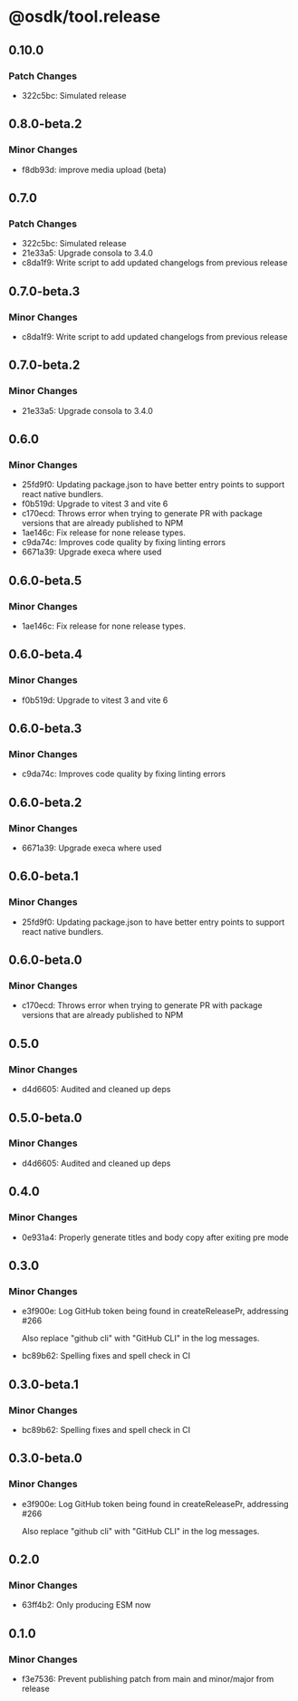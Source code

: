 # @osdk/tool.release

## 0.10.0

### Patch Changes

- 322c5bc: Simulated release

## 0.8.0-beta.2

### Minor Changes

- f8db93d: improve media upload (beta)

## 0.7.0

### Patch Changes

- 322c5bc: Simulated release
- 21e33a5: Upgrade consola to 3.4.0
- c8da1f9: Write script to add updated changelogs from previous release

## 0.7.0-beta.3

### Minor Changes

- c8da1f9: Write script to add updated changelogs from previous release

## 0.7.0-beta.2

### Minor Changes

- 21e33a5: Upgrade consola to 3.4.0

## 0.6.0

### Minor Changes

- 25fd9f0: Updating package.json to have better entry points to support react native bundlers.
- f0b519d: Upgrade to vitest 3 and vite 6
- c170ecd: Throws error when trying to generate PR with package versions that are already published to NPM
- 1ae146c: Fix release for none release types.
- c9da74c: Improves code quality by fixing linting errors
- 6671a39: Upgrade execa where used

## 0.6.0-beta.5

### Minor Changes

- 1ae146c: Fix release for none release types.

## 0.6.0-beta.4

### Minor Changes

- f0b519d: Upgrade to vitest 3 and vite 6

## 0.6.0-beta.3

### Minor Changes

- c9da74c: Improves code quality by fixing linting errors

## 0.6.0-beta.2

### Minor Changes

- 6671a39: Upgrade execa where used

## 0.6.0-beta.1

### Minor Changes

- 25fd9f0: Updating package.json to have better entry points to support react native bundlers.

## 0.6.0-beta.0

### Minor Changes

- c170ecd: Throws error when trying to generate PR with package versions that are already published to NPM

## 0.5.0

### Minor Changes

- d4d6605: Audited and cleaned up deps

## 0.5.0-beta.0

### Minor Changes

- d4d6605: Audited and cleaned up deps

## 0.4.0

### Minor Changes

- 0e931a4: Properly generate titles and body copy after exiting pre mode

## 0.3.0

### Minor Changes

- e3f900e: Log GitHub token being found in createReleasePr, addressing #266

  Also replace "github cli" with "GitHub CLI" in the log messages.

- bc89b62: Spelling fixes and spell check in CI

## 0.3.0-beta.1

### Minor Changes

- bc89b62: Spelling fixes and spell check in CI

## 0.3.0-beta.0

### Minor Changes

- e3f900e: Log GitHub token being found in createReleasePr, addressing #266

  Also replace "github cli" with "GitHub CLI" in the log messages.

## 0.2.0

### Minor Changes

- 63ff4b2: Only producing ESM now

## 0.1.0

### Minor Changes

- f3e7536: Prevent publishing patch from main and minor/major from release
